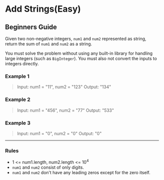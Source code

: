 # Add Strings(Easy)

## Beginners Guide

Given two non-negative integers, `num1` and `num2` represented as string, return the sum of `num1` and `num2` as a string.

You must solve the problem without using any built-in library for handling large integers (such as `BigInteger`). You must also not convert the inputs to integers directly.

### Example 1

> Input: num1 = "11", num2 = "123"
Output: "134"

### Example 2

> Input: num1 = "456", num2 = "77"
Output: "533"

### Example 3

> Input: num1 = "0", num2 = "0"
Output: "0"

---

### Rules

* 1 <= num1.length, num2.length <= 10$^4$
* `num1` and `num2` consist of only digits.
* `num1` and `num2` don't have any leading zeros except for the zero itself.
